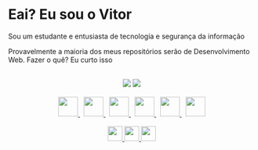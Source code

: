 <div>
  <h1>Eai? Eu sou o Vitor</h1>
  <p>Sou um estudante e entusiasta de tecnologia e segurança da informação</p>
  <p>Provavelmente a maioria dos meus repositórios serão de Desenvolvimento Web. Fazer o quê? Eu curto isso</p>
</div>
<br>
<div align="center">
  <img src="https://github-readme-stats.vercel.app/api?username=ConsoleWriteLineVitorMendes&count_private=true&show_icons=true&theme=tokyonight&text_color=FFF">
  <img src="https://github-readme-stats.vercel.app/api/top-langs/?username=ConsoleWriteLineVitorMendes&layout=compact&theme=tokyonight&text-color=FFF">
</div>
<br>
<div align="center">
  <a href="https://www.php.net/docs.php" target="blank">
    <img src="https://cdn.jsdelivr.net/gh/devicons/devicon/icons/php/php-original.svg" style="height: 40px;">
  </a>
  &nbsp
  <a href="https://developer.mozilla.org/pt-BR/docs/Web/HTML" target="blank">
    <img src="https://cdn.jsdelivr.net/gh/devicons/devicon/icons/html5/html5-original.svg" style="height: 40px;">
  </a>
  &nbsp
  <a href="https://developer.mozilla.org/pt-BR/docs/Web/CSS" target="blank">
    <img src="https://cdn.jsdelivr.net/gh/devicons/devicon/icons/css3/css3-original.svg" style="height: 40px;">
  </a>
  &nbsp
  <a href="https://developer.mozilla.org/pt-BR/docs/Web/JavaScript" target="blank">
    <img src="https://cdn.jsdelivr.net/gh/devicons/devicon/icons/javascript/javascript-original.svg" style="height: 40px;">
  </a>
  &nbsp
  <a href="https://docs.python.org/3/" target="blank">
    <img src="https://cdn.jsdelivr.net/gh/devicons/devicon/icons/python/python-original.svg" style="height: 40px;">
  </a>
  &nbsp
  <a href="https://nodejs.org/en/docs/" target="blank">
    <img src="https://cdn.jsdelivr.net/gh/devicons/devicon/icons/nodejs/nodejs-original.svg" style="height: 40px;">
  </a>
</div>
<br>
<div align="center">
  <a href="https://www.instagram.com/vitor_halliwell/" target="blank">
    <img src="https://img.shields.io/badge/Instagram-%23E4405F.svg?style=for-the-badge&logo=Instagram&logoColor=white" style="height: 30px;">
  </a>
  <a href="https://twitter.com/vitordotcom" target="blank">
    <img src="https://img.shields.io/badge/Twitter-%231DA1F2.svg?style=for-the-badge&logo=Twitter&logoColor=white" style="height: 30px;">
  </a>
  <a href="https://wa.me/5511933665653" target="blank">
    <img src="https://img.shields.io/badge/WhatsApp-25D366?style=for-the-badge&logo=whatsapp&logoColor=white" style="height: 30px;">
  </a>
</div>

<!--
<img height="180em" src="https://github-readme-stats.vercel.app/api?username=ConsoleWriteLineVitorMendes&show_icons=true&theme=dracula&include_all_commits=true&count_private=true"/>
  <img height="180em" src="https://github-readme-stats.vercel.app/api/top-langs/?username=ConsoleWriteLineVitorMendes&layout=compact&langs_count=7&theme=dracula"/>

-->

